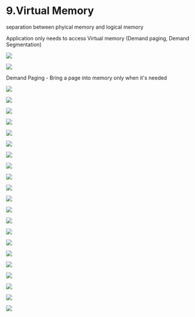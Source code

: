 # 9.Virtual Memory

separation between phyical memory and logical memory 

Application only needs to access Virtual memory \(Demand paging, Demand Segmentation\)

![](../.gitbook/assets/image%20%28134%29.png)



![](../.gitbook/assets/image%20%28116%29.png)



Demand Paging - Bring a page into memory only when it's needed

![](../.gitbook/assets/image%20%2854%29.png)

![](../.gitbook/assets/image%20%2838%29.png)

![](../.gitbook/assets/image%20%2890%29.png)

![](../.gitbook/assets/image%20%28160%29.png)

![](../.gitbook/assets/image%20%28122%29.png)

![](../.gitbook/assets/image%20%28130%29.png)

![](../.gitbook/assets/image%20%2814%29.png)



![](../.gitbook/assets/image%20%28166%29.png)



![](../.gitbook/assets/image%20%2898%29.png)

![](../.gitbook/assets/image%20%28132%29.png)

![](../.gitbook/assets/image%20%28157%29.png)

![](../.gitbook/assets/image%20%2826%29.png)

![](../.gitbook/assets/image%20%282%29.png)

![](../.gitbook/assets/image%20%2813%29.png)

![](../.gitbook/assets/image%20%2894%29.png)



![](../.gitbook/assets/image%20%28148%29.png)

![](../.gitbook/assets/image%20%2878%29.png)

![](../.gitbook/assets/image%20%28128%29.png)

![](../.gitbook/assets/image%20%2824%29.png)

![](../.gitbook/assets/image%20%28104%29.png)

![](../.gitbook/assets/image.png)

